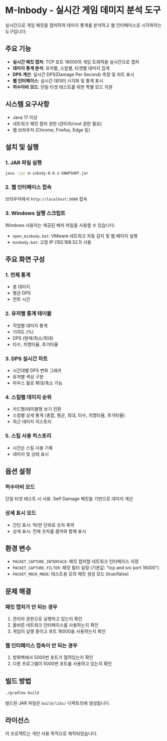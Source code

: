 # M-Inbody - 실시간 게임 데미지 분석 도구

실시간으로 게임 패킷을 캡처하여 데미지 통계를 분석하고 웹 인터페이스로 시각화하는 도구입니다.

## 주요 기능

- **실시간 패킷 캡처**: TCP 포트 16000의 게임 트래픽을 실시간으로 캡처
- **데미지 통계 분석**: 유저별, 스킬별, 타겟별 데미지 집계
- **DPS 계산**: 실시간 DPS(Damage Per Second) 측정 및 차트 표시
- **웹 인터페이스**: 실시간 데이터 시각화 및 통계 표시
- **허수아비 모드**: 단일 타겟 테스트를 위한 특별 모드 지원

## 시스템 요구사항

- Java 17 이상
- 네트워크 패킷 캡처 권한 (관리자/root 권한 필요)
- 웹 브라우저 (Chrome, Firefox, Edge 등)

## 설치 및 실행

### 1. JAR 파일 실행

```bash
java -jar m-inbody-0.0.1-SNAPSHOT.jar
```

### 2. 웹 인터페이스 접속

브라우저에서 `http://localhost:5000` 접속

### 3. Windows 실행 스크립트

Windows 사용자는 제공된 배치 파일을 사용할 수 있습니다:

- `open_minbody.bat`: VMware 네트워크 자동 감지 및 웹 페이지 실행
- `minbody.bat`: 고정 IP (192.168.52.1) 사용

## 주요 화면 구성

### 1. 전체 통계
- 총 데미지
- 평균 DPS
- 전투 시간

### 2. 유저별 통계 테이블
- 직업별 데미지 통계
- 기여도 (%)
- DPS (현재/최소/최대)
- 타수, 치명타율, 추가타율

### 3. DPS 실시간 차트
- 시간대별 DPS 변화 그래프
- 유저별 색상 구분
- 마우스 휠로 확대/축소 가능

### 4. 스킬별 데미지 순위
- 카드형/테이블형 보기 전환
- 스킬별 상세 통계 (총합, 평균, 최대, 타수, 치명타율, 추가타율)
- 최근 데미지 히스토리

### 5. 스킬 사용 히스토리
- 시간순 스킬 사용 기록
- 데미지 및 상태 표시

## 옵션 설정

### 허수아비 모드
단일 타겟 테스트 시 사용. Self Damage 패킷을 기반으로 데미지 계산

### 상세 표시 모드
- 간단 표시: 억/만 단위로 숫자 축약
- 상세 표시: 전체 숫자를 콤마와 함께 표시

## 환경 변수

- `PACKET_CAPTURE_INTERFACE`: 패킷 캡처할 네트워크 인터페이스 지정
- `PACKET_CAPTURE_FILTER`: 패킷 필터 설정 (기본값: "tcp and src port 16000")
- `PACKET_MOCK_MODE`: 테스트용 모의 패킷 생성 모드 (true/false)

## 문제 해결

### 패킷 캡처가 안 되는 경우
1. 관리자 권한으로 실행하고 있는지 확인
2. 올바른 네트워크 인터페이스를 사용하는지 확인
3. 게임이 실행 중이고 포트 16000을 사용하는지 확인

### 웹 인터페이스 접속이 안 되는 경우
1. 방화벽에서 5000번 포트가 열려있는지 확인
2. 다른 프로그램이 5000번 포트를 사용하고 있는지 확인

## 빌드 방법

```bash
./gradlew build
```

빌드된 JAR 파일은 `build/libs/` 디렉토리에 생성됩니다.

## 라이선스

이 프로젝트는 개인 사용 목적으로 제작되었습니다.